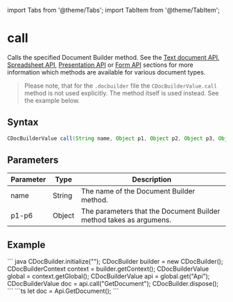 import Tabs from '@theme/Tabs';
import TabItem from '@theme/TabItem';

# call

Calls the specified Document Builder method. See the [Text document API](/docs/office-api/usage-api/text-document-api/text-document-api.md), [Spreadsheet API](/docs/office-api/usage-api/spreadsheet-api/spreadsheet-api.md), [Presentation API](/docs/office-api/usage-api/presentation-api/presentation-api.md) or [Form API](/docs/office-api/usage-api/form-api/form-api.md) sections for more information which methods are available for various document types.

> Please note, that for the `.docbuilder` file the `CDocBuilderValue.call` method is not used explicitly. The method itself is used instead. See the example below.

## Syntax

```java
CDocBuilderValue call(String name, Object p1, Object p2, Object p3, Object p4, Object p5, Object p6);
```

## Parameters

| Parameter | Type   | Description                                                        |
| --------- | ------ | ------------------------------------------------------------------ |
| name      | String | The name of the Document Builder method.                           |
| p1-p6     | Object | The parameters that the Document Builder method takes as argumens. |

## Example

<Tabs>
    <TabItem value="java" label="Java">
        ``` java
        CDocBuilder.initialize("");
        CDocBuilder builder = new CDocBuilder();
        CDocBuilderContext context = builder.getContext();
        CDocBuilderValue global = context.getGlobal();
        CDocBuilderValue api = global.get("Api");
        CDocBuilderValue doc = api.call("GetDocument");
        CDocBuilder.dispose();
        ```
    </TabItem>
    <TabItem value="builder" label=".docbuilder">
        ```ts
        let doc = Api.GetDocument();
        ```
    </TabItem>
</Tabs>
